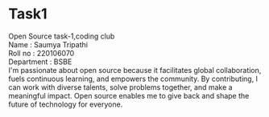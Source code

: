 # Task1
Open Source task-1,coding club\
Name : Saumya Tripathi\
Roll no : 220106070\
Department : BSBE\
I'm passionate about open source because it facilitates global collaboration, fuels continuous learning, and empowers the community. By contributing, I can work with diverse talents, solve problems together, and make a meaningful impact. Open source enables me to give back and shape the future of technology for everyone.
